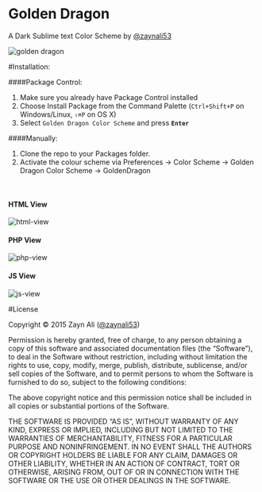 
# Golden Dragon
A Dark Sublime text Color Scheme by [@zaynali53](https://twitter.com/zaynali53)

![golden dragon](https://cloud.githubusercontent.com/assets/8646770/5792283/de5b1e0e-9f32-11e4-8e5f-67ef48bcfda6.jpg)

#Installation:

####Package Control:

1. Make sure you already have Package Control installed
2. Choose Install Package from the Command Palette (`Ctrl+Shift+P` on Windows/Linux, `⇧⌘P` on OS X)
3. Select `Golden Dragon Color Scheme` and press **`Enter`**

####Manually:

1. Clone the repo to your Packages folder.
2. Activate the colour scheme via Preferences -> Color Scheme -> Golden Dragon Color Scheme -> GoldenDragon

<br>

#### HTML View
![html-view](https://cloud.githubusercontent.com/assets/8646770/5796649/5d55b95e-9fcd-11e4-80d2-0a79814a1bdd.PNG)

#### PHP View
![php-view](https://cloud.githubusercontent.com/assets/8646770/5986450/f92d554e-a919-11e4-820a-e774373ec5db.png)

#### JS View
![js-view](https://cloud.githubusercontent.com/assets/8646770/5796645/5230d5b8-9fcd-11e4-85d4-1b238852881a.PNG)

#License

Copyright © 2015 Zayn Ali ([@zaynali53](https://twitter.com/zaynali53))

Permission is hereby granted, free of charge, to any person obtaining a copy of this software and associated documentation files (the “Software”), to deal in the Software without restriction, including without limitation the rights to use, copy, modify, merge, publish, distribute, sublicense, and/or sell copies of the Software, and to permit persons to whom the Software is furnished to do so, subject to the following conditions:

The above copyright notice and this permission notice shall be included in all copies or substantial portions of the Software.

THE SOFTWARE IS PROVIDED “AS IS”, WITHOUT WARRANTY OF ANY KIND, EXPRESS OR IMPLIED, INCLUDING BUT NOT LIMITED TO THE WARRANTIES OF MERCHANTABILITY, FITNESS FOR A PARTICULAR PURPOSE AND NONINFRINGEMENT. IN NO EVENT SHALL THE AUTHORS OR COPYRIGHT HOLDERS BE LIABLE FOR ANY CLAIM, DAMAGES OR OTHER LIABILITY, WHETHER IN AN ACTION OF CONTRACT, TORT OR OTHERWISE, ARISING FROM, OUT OF OR IN CONNECTION WITH THE SOFTWARE OR THE USE OR OTHER DEALINGS IN THE SOFTWARE.
